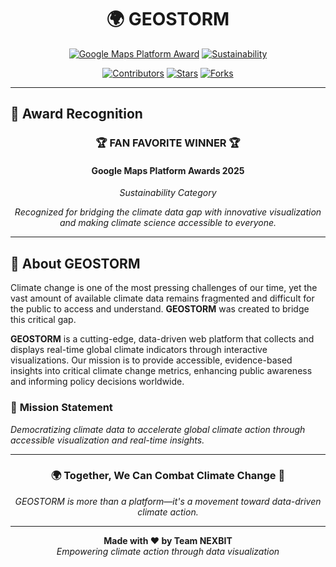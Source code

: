 <div align="center">

<h1>🌍 GEOSTORM</h1>  
  
</div>


<div align="center">

[![Google Maps Platform Award](https://img.shields.io/badge/🏆_Fan_Favorite_Winner-Google_Maps_Platform_Awards_2025-4285F4?style=for-the-badge&logo=googlemaps)](https://mapsplatform.google.com/awards/nominees/global-climate-tracker/)
[![Sustainability](https://img.shields.io/badge/Category-Sustainability-green?style=for-the-badge)](https://mapsplatform.google.com/awards/nominees/global-climate-tracker/)

[![Contributors](https://img.shields.io/github/contributors/NEXBIT-X/GEOSTORM?style=flat-square)](https://github.com/NEXBIT-X/GEOSTORM/graphs/contributors)
[![Stars](https://img.shields.io/github/stars/NEXBIT-X/GEOSTORM?style=flat-square)](https://github.com/NEXBIT-X/GEOSTORM)
[![Forks](https://img.shields.io/github/forks/NEXBIT-X/GEOSTORM?style=flat-square)](https://github.com/NEXBIT-X/GEOSTORM)
</div>

---

## 🎉 **Award Recognition**

<div align="center">

### 🏆 **FAN FAVORITE WINNER** 🏆
#### Google Maps Platform Awards 2025
*Sustainability Category*

*Recognized for bridging the climate data gap with innovative visualization and making climate science accessible to everyone.*

</div>

---

## 🌟 **About GEOSTORM**

Climate change is one of the most pressing challenges of our time, yet the vast amount of available climate data remains fragmented and difficult for the public to access and understand. **GEOSTORM** was created to bridge this critical gap.

**GEOSTORM** is a cutting-edge, data-driven web platform that collects and displays real-time global climate indicators through interactive visualizations. Our mission is to provide accessible, evidence-based insights into critical climate change metrics, enhancing public awareness and informing policy decisions worldwide.

### 🎯 **Mission Statement**
*Democratizing climate data to accelerate global climate action through accessible visualization and real-time insights.*

---


<div align="center">

### 🌍 **Together, We Can Combat Climate Change** 🌱

*GEOSTORM is more than a platform—it's a movement toward data-driven climate action.*

---

**Made with ❤️ by Team NEXBIT**  
*Empowering climate action through data visualization*

</div>
